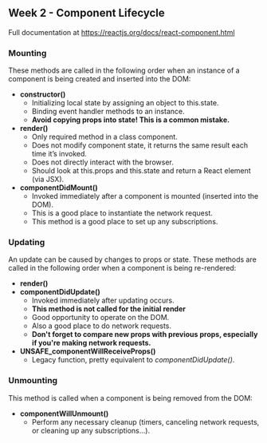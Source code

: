 ## Week 2 - Component Lifecycle

Full documentation at https://reactjs.org/docs/react-component.html

### Mounting 

These methods are called in the following order when an instance of a component is being created and inserted into the DOM:

- **constructor()**
  - Initializing local state by assigning an object to this.state.
  - Binding event handler methods to an instance.
  - **Avoid copying props into state! This is a common mistake.**
- **render()**
  - Only required method in a class component.
  - Does not modify component state, it returns the same result each time it’s invoked.
  - Does not directly interact with the browser.
  - Should look at this.props and this.state and return a React element (via JSX).
- **componentDidMount()**
  - Invoked immediately after a component is mounted (inserted into the DOM).
  - This is a good place to instantiate the network request.
  - This method is a good place to set up any subscriptions.

### Updating

An update can be caused by changes to props or state. These methods are called in the following order when a component is being re-rendered:

- **render()**
- **componentDidUpdate()**
  -  Invoked immediately after updating occurs.
  - **This method is not called for the initial render**
  - Good opportunity to operate on the DOM.
  - Also a good place to do network requests.
  - **Don't forget to compare new props with previous props, especially if you're making network requests.**
- **UNSAFE_componentWillReceiveProps()**
  - Legacy function, pretty equivalent to *componentDidUpdate()*.

### Unmounting

This method is called when a component is being removed from the DOM:

- **componentWillUnmount()**
  - Perform any necessary cleanup (timers, canceling network requests, or cleaning up any subscriptions...).
